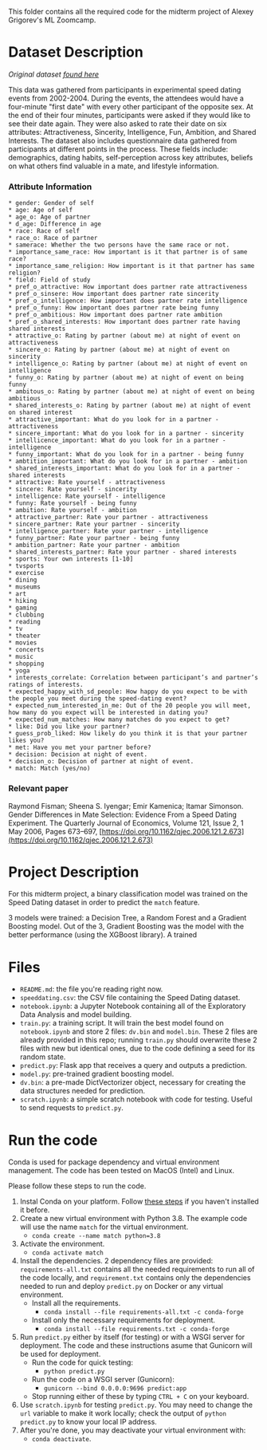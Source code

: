 This folder contains all the required code for the midterm project of Alexey Grigorev's ML Zoomcamp.

# Dataset Description

_Original dataset [found here](https://www.openml.org/d/40536)_

This data was gathered from participants in experimental speed dating events from 2002-2004. During the events, the attendees would have a four-minute "first date" with every other participant of the opposite sex. At the end of their four minutes, participants were asked if they would like to see their date again. They were also asked to rate their date on six attributes: Attractiveness, Sincerity, Intelligence, Fun, Ambition, and Shared Interests. The dataset also includes questionnaire data gathered from participants at different points in the process. These fields include: demographics, dating habits, self-perception across key attributes, beliefs on what others find valuable in a mate, and lifestyle information.

### Attribute Information
```
* gender: Gender of self
* age: Age of self
* age_o: Age of partner
* d_age: Difference in age
* race: Race of self
* race_o: Race of partner
* samerace: Whether the two persons have the same race or not.
* importance_same_race: How important is it that partner is of same race?
* importance_same_religion: How important is it that partner has same religion?
* field: Field of study
* pref_o_attractive: How important does partner rate attractiveness
* pref_o_sinsere: How important does partner rate sincerity
* pref_o_intelligence: How important does partner rate intelligence
* pref_o_funny: How important does partner rate being funny
* pref_o_ambitious: How important does partner rate ambition
* pref_o_shared_interests: How important does partner rate having shared interests
* attractive_o: Rating by partner (about me) at night of event on attractiveness
* sincere_o: Rating by partner (about me) at night of event on sincerity
* intelligence_o: Rating by partner (about me) at night of event on intelligence
* funny_o: Rating by partner (about me) at night of event on being funny
* ambitous_o: Rating by partner (about me) at night of event on being ambitious
* shared_interests_o: Rating by partner (about me) at night of event on shared interest
* attractive_important: What do you look for in a partner - attractiveness
* sincere_important: What do you look for in a partner - sincerity
* intellicence_important: What do you look for in a partner - intelligence
* funny_important: What do you look for in a partner - being funny
* ambtition_important: What do you look for in a partner - ambition
* shared_interests_important: What do you look for in a partner - shared interests
* attractive: Rate yourself - attractiveness
* sincere: Rate yourself - sincerity
* intelligence: Rate yourself - intelligence
* funny: Rate yourself - being funny
* ambition: Rate yourself - ambition
* attractive_partner: Rate your partner - attractiveness
* sincere_partner: Rate your partner - sincerity
* intelligence_partner: Rate your partner - intelligence
* funny_partner: Rate your partner - being funny
* ambition_partner: Rate your partner - ambition
* shared_interests_partner: Rate your partner - shared interests
* sports: Your own interests [1-10]
* tvsports
* exercise
* dining
* museums
* art
* hiking
* gaming
* clubbing
* reading
* tv
* theater
* movies
* concerts
* music
* shopping
* yoga
* interests_correlate: Correlation between participant’s and partner’s ratings of interests.
* expected_happy_with_sd_people: How happy do you expect to be with the people you meet during the speed-dating event?
* expected_num_interested_in_me: Out of the 20 people you will meet, how many do you expect will be interested in dating you?
* expected_num_matches: How many matches do you expect to get?
* like: Did you like your partner?
* guess_prob_liked: How likely do you think it is that your partner likes you?
* met: Have you met your partner before?
* decision: Decision at night of event.
* decision_o: Decision of partner at night of event.
* match: Match (yes/no)
```

### Relevant paper

Raymond Fisman; Sheena S. Iyengar; Emir Kamenica; Itamar Simonson.
Gender Differences in Mate Selection: Evidence From a Speed Dating Experiment.
The Quarterly Journal of Economics, Volume 121, Issue 2, 1 May 2006, Pages 673–697,
[https://doi.org/10.1162/qjec.2006.121.2.673](https://doi.org/10.1162/qjec.2006.121.2.673)

# Project Description

For this midterm project, a binary classification model was trained on the Speed Dating dataset in order to predict the `match` feature.

3 models were trained: a Decision Tree, a Random Forest and a Gradient Boosting model. Out of the 3, Gradient Boosting was the model with the better performance (using the XGBoost library). A trained 

# Files

* `README.md`: the file you're reading right now.
* `speeddating.csv`: the CSV file containing the Speed Dating dataset.
* `notebook.ipynb`: a Jupyter Notebook containing all of the Exploratory Data Analysis and model building.
* `train.py`: a training script. It will train the best model found on `notebook.ipynb` and store 2 files: `dv.bin` and `model.bin`. These 2 files are already provided in this repo; running `train.py` should overwrite these 2 files with new but identical ones, due to the code defining a seed for its random state.
* `predict.py`: Flask app that receives a query and outputs a prediction.
* `model.py`: pre-trained gradient boosting model.
* `dv.bin`: a pre-made DictVectorizer object, necessary for creating the data structures needed for prediction.
* `scratch.ipynb`: a simple scratch notebook with code for testing. Useful to send requests to `predict.py`.

# Run the code

Conda is used for package dependency and virtual environment management. The code has been tested on MacOS (Intel) and Linux.

Please follow these steps to run the code.

1. Instal Conda on your platform. Follow [these steps](https://docs.conda.io/projects/conda/en/latest/user-guide/install/index.html#) if you haven't installed it before.
2. Create a new virtual environment with Python 3.8. The example code will use the name `match` for the virtual environment.
    * `conda create --name match python=3.8`
3. Activate the environment.
    * `conda activate match`
4. Install the dependencies. 2 dependency files are provided: `requirements-all.txt` contains all the needed requirements to run all of the code locally, and `requirement.txt` contains only the dependencies needed to run and deploy `predict.py` on Docker or any virtual environment.
    * Install all the requirements.
        * `conda install --file requirements-all.txt -c conda-forge`
    * Install only the necessary requirements for deployment.
        * `conda install --file requirements.txt -c conda-forge`
5. Run `predict.py` either by itself (for testing) or with a WSGI server for deployment. The code and these instructions asume that Gunicorn will be used for deployment.
    * Run the code for quick testing:
        * `python predict.py`
    * Run the code on a WSGI server (Gunicorn):
        * `gunicorn --bind 0.0.0.0:9696 predict:app`
    * Stop running either of these by typing `CTRL + C` on your keyboard.
6. Use `scratch.ipynb` for testing `predict.py`. You may need to change the `url` variable to make it work locally; check the output of `python predict.py` to know your local IP address.
7. After you're done, you may deactivate your virtual environment with:
    * `conda deactivate`.